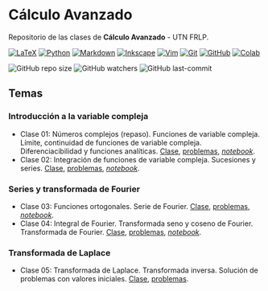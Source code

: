 # Cálculo Avanzado
Repositorio de las clases de **Cálculo Avanzado** - UTN FRLP.

<a href="https://es.wikibooks.org/wiki/Manual_de_LaTeX">
  <img src="https://img.shields.io/badge/LaTeX-%23008080.svg?logo=latex&logoColor=white" alt="LaTeX" /></a> 
<a href="https://www.python.org/">
  <img src="https://img.shields.io/badge/Python-3670A0?logo=python&logoColor=ffdd54" alt="Python" /></a> 
 <a href="https://es.wikipedia.org/wiki/Markdown">
  <img src="https://img.shields.io/badge/Markdown-000001?logo=markdown&logoColor=white" alt="Markdown" /></a> 
 <a href="https://inkscape.org/es/">
  <img src="https://img.shields.io/badge/Inkscape-000000?logo=Inkscape&logoColor=white" alt="Inkscape" /></a> 
 <a href="https://neovim.io/">
  <img src="https://img.shields.io/badge/Vim-%2311AB00.svg?logo=vim&logoColor=white" alt="Vim" /></a> 
 <a href="https://git-scm.com/">
  <img src="https://img.shields.io/badge/-Git-F05032?logo=git&logoColor=white" alt="Git" /></a> 
 <a href="https://github.com/">
  <img src="https://img.shields.io/badge/-GitHub-181717?logo=github&logoColor=white" alt="GitHub" /></a> 
 <a href="https://colab.research.google.com/">
  <img src="https://img.shields.io/badge/Colab-F9AB00?logo=googlecolab&color=525252" alt="Colab" /></a>

![GitHub repo size](https://img.shields.io/github/repo-size/manuxch/calculo_avanzado?style=plastic)  ![GitHub watchers](https://img.shields.io/github/watchers/manuxch/calculo_avanzado?style=plastic)  ![GitHub last-commit](https://img.shields.io/github/last-commit/manuxch/calculo_avanzado?style=plastic)

## Temas

### Introducción a la variable compleja

- Clase 01: Números complejos (repaso). Funciones de variable compleja. Límite, continuidad de funciones de variable compleja. Diferenciacibilidad y funciones analíticas.
[Clase](complejos/clase_01/clase_01.pdf), [problemas](complejos/clase_01/problemas_01.pdf), [*notebook*](complejos/clase_01/code/practica_01.ipynb).
- Clase 02: Integración de funciones de variable compleja. Sucesiones y series. [Clase](complejos/clase_02/clase_02.pdf), [problemas](complejos/clase_02/problemas_02.pdf), [*notebook*](complejos/clase_02/code/practica_02.ipynb).

### Series y transformada de Fourier

- Clase 03: Funciones ortogonales. Serie de Fourier. [Clase](fourier/clase_03/clase_03.pdf), [problemas](fourier/clase_03/problemas_03.pdf), [*notebook*](fourier/clase_03/code/practica_03.ipynb).
- Clase 04: Integral de Fourier. Transformada seno y coseno de Fourier. Transformada de Fourier. [Clase](fourier/clase_04/clase_04.pdf), [problemas](fourier/clase_04/problemas_04.pdf), [*notebook*](fourier/clase_04/code/practica_04.ipynb).

### Transformada de Laplace

- Clase 05: Transformada de Laplace. Transformada inversa. Solución de problemas con valores iniciales. [Clase](laplace/clase_05/clase_05.pdf), [problemas](laplace/clase_05/problemas_05.pdf).
